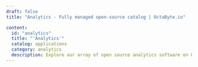 ```yaml
---
draft: false
title: "Analytics - Fully managed open-source catalog | OctaByte.io"

content:
  id: "analytics"
  title: "'Analytics'"
  catalog: applications
  category: analytics
  description: Explore our array of open source analytics software on OctaByte. We handle installation, backup, updates, support, and maintenance, ensuring a hassle-free experience for deriving valuable insights from your data.
---
```

